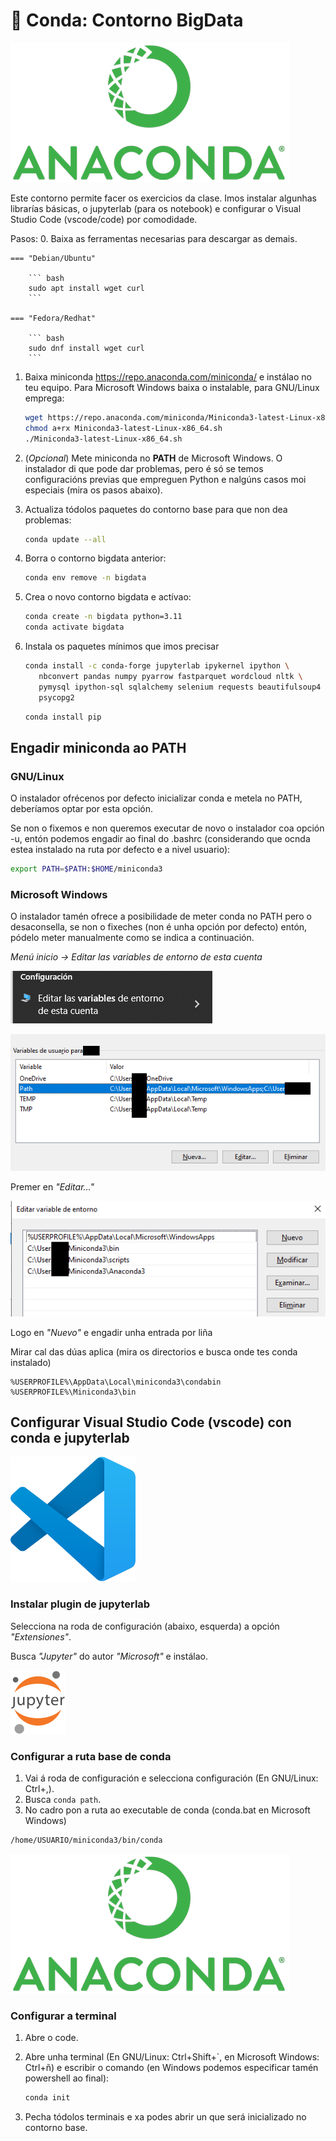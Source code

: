 # 🐍 Conda: Contorno BigData

![Logo Anaconda](images/conda-0/Anaconda_Logo.png#derecha "Logo Anaconda")

Este contorno permite facer os exercicios da clase. Imos instalar algunhas librarías básicas, o jupyterlab (para os notebook) e configurar o Visual Studio Code (vscode/code) por comodidade.

Pasos:
0. Baixa as ferramentas necesarias para descargar as demais.

    === "Debian/Ubuntu"

        ``` bash
        sudo apt install wget curl
        ```

    === "Fedora/Redhat"

        ``` bash
        sudo dnf install wget curl
        ```

1. Baixa miniconda <https://repo.anaconda.com/miniconda/> e instálao no teu equipo. Para Microsoft Windows baixa o instalable, para GNU/Linux emprega:
    ``` bash
    wget https://repo.anaconda.com/miniconda/Miniconda3-latest-Linux-x86_64.sh
    chmod a+rx Miniconda3-latest-Linux-x86_64.sh
    ./Miniconda3-latest-Linux-x86_64.sh
    ```

2. (*Opcional*) Mete miniconda no **PATH** de Microsoft Windows. O instalador di que pode dar problemas, pero é só se temos configuracións previas que empreguen Python e nalgúns casos moi especiais (mira os pasos abaixo).
3. Actualiza tódolos paquetes do contorno base para que non dea problemas:
    ``` bash
    conda update --all
    ```

4. Borra o contorno bigdata anterior:
    ``` bash
    conda env remove -n bigdata
    ```

5. Crea o novo contorno bigdata e actívao:
    ``` bash
    conda create -n bigdata python=3.11
    conda activate bigdata
    ```

6. Instala os paquetes mínimos que imos precisar
    ``` bash
    conda install -c conda-forge jupyterlab ipykernel ipython \
       nbconvert pandas numpy pyarrow fastparquet wordcloud nltk \
       pymysql ipython-sql sqlalchemy selenium requests beautifulsoup4 \
       psycopg2
    ```

    ``` bash
    conda install pip
    ```

## Engadir miniconda ao PATH

### GNU/Linux 

O instalador ofrécenos por defecto inicializar conda e metela no PATH, deberíamos optar por esta opción.

Se non o fixemos e non queremos executar de novo o instalador coa opción -u, entón podemos engadir ao final do .bashrc (considerando que ocnda estea instalado na ruta por defecto e a nivel usuario):

``` bash
export PATH=$PATH:$HOME/miniconda3
```

### Microsoft Windows

O instalador tamén ofrece a posibilidade de meter conda no PATH pero o desaconsella, se non o fixeches (non é unha opción por defecto) entón, pódelo meter manualmente como se indica a continuación.

*Menú inicio -> Editar las variables de entorno de esta cuenta*

![Opción do menú inicio](images/conda-0/0-vars-contorna.png "Editar las variables de entorno de esta cuenta")

![Variables](images/conda-0/1-path.png "Variable PATH usaurio ou sistema")

Premer en *"Editar..."*

![Editando variables](images/conda-0/2-path.png "Editando variable")

Logo en *"Nuevo"* e engadir unha entrada por liña

Mirar cal das dúas aplica (mira os directorios e busca onde tes conda instalado)
~~~~
%USERPROFILE%\AppData\Local\miniconda3\condabin
%USERPROFILE%\Miniconda3\bin
~~~~

## Configurar Visual Studio Code (vscode) con conda e jupyterlab

![Logo VSCode](images/vscode/vscode.svg#derecha "Logo VSCode")

### Instalar plugin de jupyterlab

Selecciona na roda de configuración (abaixo, esquerda) a opción *"Extensiones"*.

Busca *"Jupyter"* do autor *"Microsoft"* e instálao.

![Logo Jupyter](images/jupyter/Jupyter_logo.svg#derecha "Logo Jupyter")

### Configurar a ruta base de conda

1. Vai á roda de configuración e selecciona configuración (En GNU/Linux: Ctrl+,).
2. Busca `conda path`.
3. No cadro pon a ruta ao executable de conda (conda.bat en Microsoft Windows)

``` bash
/home/USUARIO/miniconda3/bin/conda
```
![Anaconda Logo](images/conda-0/Anaconda_Logo.png#derecha "Anaconda Logo")

### Configurar a terminal


1. Abre o code.
2. Abre unha terminal (En GNU/Linux: Ctrl+Shift+`, en Microsoft Windows: Ctrl+ñ) e escribir o comando (en Windows podemos especificar tamén powershell ao final):
    ``` bash
    conda init
    ```


3. Pecha tódolos terminais e xa podes abrir un que será inicializado no contorno base.
